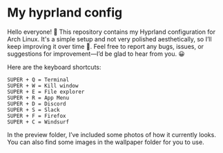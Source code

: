 # My hyprland config
Hello everyone! 👋 This repository contains my Hyprland configuration for Arch Linux. It's a simple setup and not very polished aesthetically, so I’ll keep improving it over time 💪. Feel free to report any bugs, issues, or suggestions for improvement—I’d be glad to hear from you. 😀

Here are the keyboard shortcuts:

    SUPER + Q = Terminal
    SUPER + W = Kill window
    SUPER + E = File explorer
    SUPER + R = App Menu
    SUPER + D = Discord
    SUPER + S = Slack
    SUPER + F = Firefox
    SUPER + C = Windsurf

In the preview folder, I’ve included some photos of how it currently looks. You can also find some images in the wallpaper folder for you to use.

